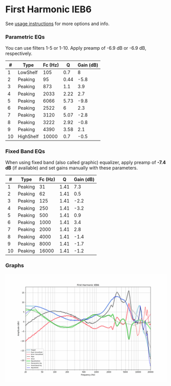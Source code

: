 # First Harmonic IEB6
See [usage instructions](https://github.com/jaakkopasanen/AutoEq#usage) for more options and info.

### Parametric EQs
You can use filters 1-5 or 1-10. Apply preamp of -6.9 dB or -6.9 dB, respectively.

|   # | Type      |   Fc (Hz) |    Q |   Gain (dB) |
|-----|-----------|-----------|------|-------------|
|   1 | LowShelf  |       105 | 0.7  |         8   |
|   2 | Peaking   |        95 | 0.44 |        -5.8 |
|   3 | Peaking   |       873 | 1.1  |         3.9 |
|   4 | Peaking   |      2033 | 2.22 |         2.7 |
|   5 | Peaking   |      6066 | 5.73 |        -9.8 |
|   6 | Peaking   |      2522 | 6    |         2.3 |
|   7 | Peaking   |      3120 | 5.07 |        -2.8 |
|   8 | Peaking   |      3222 | 2.92 |        -0.8 |
|   9 | Peaking   |      4390 | 3.58 |         2.1 |
|  10 | HighShelf |     10000 | 0.7  |        -0.5 |

### Fixed Band EQs
When using fixed band (also called graphic) equalizer, apply preamp of **-7.4 dB** (if available) and set gains manually with these parameters.

|   # | Type    |   Fc (Hz) |    Q |   Gain (dB) |
|-----|---------|-----------|------|-------------|
|   1 | Peaking |        31 | 1.41 |         7.3 |
|   2 | Peaking |        62 | 1.41 |         0.5 |
|   3 | Peaking |       125 | 1.41 |        -2.2 |
|   4 | Peaking |       250 | 1.41 |        -3.2 |
|   5 | Peaking |       500 | 1.41 |         0.9 |
|   6 | Peaking |      1000 | 1.41 |         3.4 |
|   7 | Peaking |      2000 | 1.41 |         2.8 |
|   8 | Peaking |      4000 | 1.41 |        -1.4 |
|   9 | Peaking |      8000 | 1.41 |        -1.7 |
|  10 | Peaking |     16000 | 1.41 |        -1.2 |

### Graphs
![](./First%20Harmonic%20IEB6.png)
